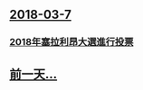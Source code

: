 ## [2018-03-7](/zh/news/2018/03/7/index.md)

### [2018年塞拉利昂大選進行投票 ](/zh/news/2018/03/7/2018年塞拉利昂大選進行投票.md)
## [前一天...](/zh/news/2018/03/6/index.md)

